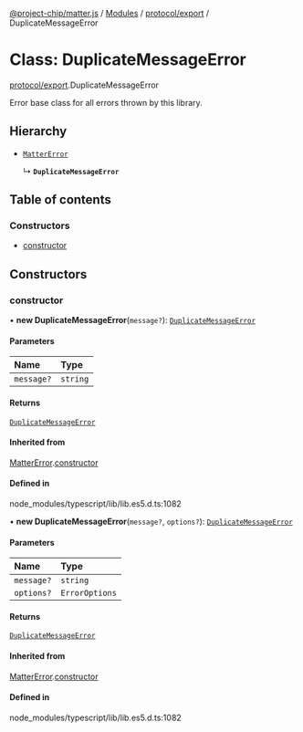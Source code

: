 [@project-chip/matter.js](../README.md) / [Modules](../modules.md) / [protocol/export](../modules/protocol_export.md) / DuplicateMessageError

# Class: DuplicateMessageError

[protocol/export](../modules/protocol_export.md).DuplicateMessageError

Error base class for all errors thrown by this library.

## Hierarchy

- [`MatterError`](common_export.MatterError.md)

  ↳ **`DuplicateMessageError`**

## Table of contents

### Constructors

- [constructor](protocol_export.DuplicateMessageError.md#constructor)

## Constructors

### constructor

• **new DuplicateMessageError**(`message?`): [`DuplicateMessageError`](protocol_export.DuplicateMessageError.md)

#### Parameters

| Name | Type |
| :------ | :------ |
| `message?` | `string` |

#### Returns

[`DuplicateMessageError`](protocol_export.DuplicateMessageError.md)

#### Inherited from

[MatterError](common_export.MatterError.md).[constructor](common_export.MatterError.md#constructor)

#### Defined in

node_modules/typescript/lib/lib.es5.d.ts:1082

• **new DuplicateMessageError**(`message?`, `options?`): [`DuplicateMessageError`](protocol_export.DuplicateMessageError.md)

#### Parameters

| Name | Type |
| :------ | :------ |
| `message?` | `string` |
| `options?` | `ErrorOptions` |

#### Returns

[`DuplicateMessageError`](protocol_export.DuplicateMessageError.md)

#### Inherited from

[MatterError](common_export.MatterError.md).[constructor](common_export.MatterError.md#constructor)

#### Defined in

node_modules/typescript/lib/lib.es5.d.ts:1082
